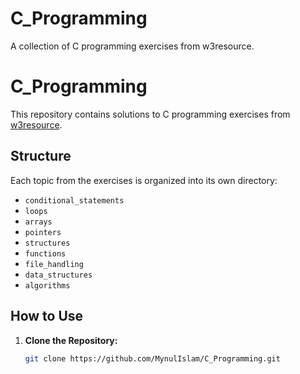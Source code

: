 # C_Programming
A collection of C programming exercises from w3resource.

# C_Programming

This repository contains solutions to C programming exercises from [w3resource](https://www.w3resource.com/c-programming-exercises/).

## Structure

Each topic from the exercises is organized into its own directory:

- `conditional_statements`
- `loops`
- `arrays`
- `pointers`
- `structures`
- `functions`
- `file_handling`
- `data_structures`
- `algorithms`

## How to Use

1. **Clone the Repository:**

   ```bash
   git clone https://github.com/MynulIslam/C_Programming.git

